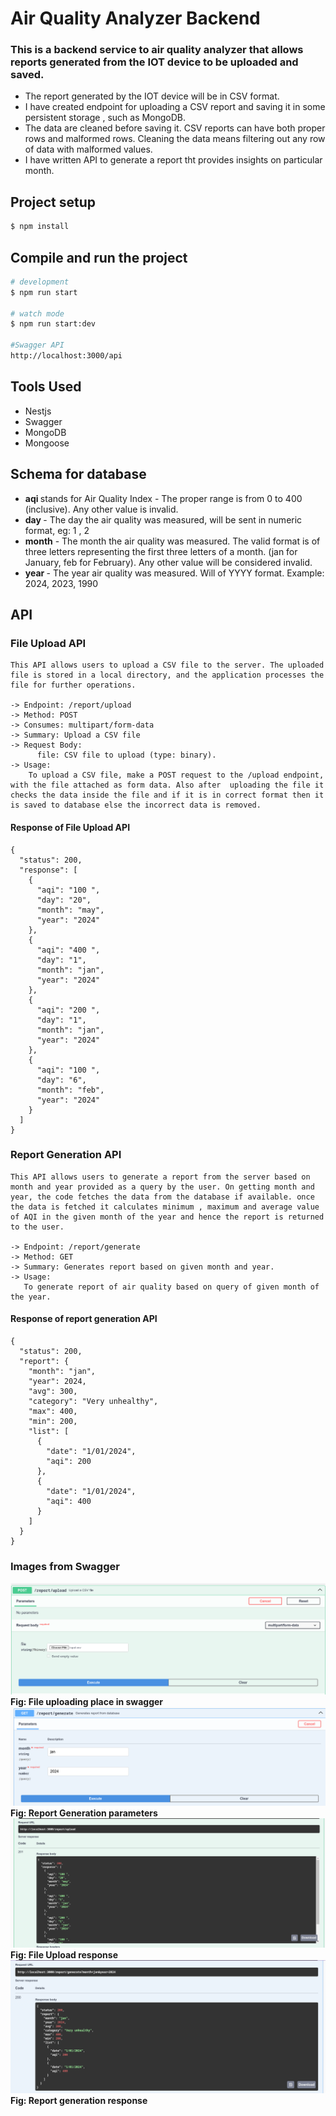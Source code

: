 <h1>Air Quality Analyzer Backend</h1>

### This is a backend service to air quality analyzer that allows reports generated from the IOT device to be uploaded and saved.

  <p>
      <ul>
        <li>The report generated by the IOT device will be in CSV format.</li>
        <li>I have created endpoint for uploading a CSV report and saving it in some persistent storage , such as MongoDB.</li>
        <li>The data are cleaned before saving it. CSV reports can have both proper rows and malformed rows. Cleaning the data means filtering out any row of data with malformed values.</li>
        <li>I have written API to generate a report tht provides insights on particular month.</li>
      </ul>
  </p>

## Project setup

```bash
$ npm install
```

## Compile and run the project

```bash
# development
$ npm run start

# watch mode
$ npm run start:dev

#Swagger API
http://localhost:3000/api

```

## Tools Used

<p>
<!-- <a href="https://docs.nestjs.com/"> <img src="https://docs.nestjs.com/assets/logo-small-gradient.svg" width=50px alt="Nestjs framework"/></a> -->
<ul>
<li>Nestjs</li>
<li>Swagger</li>
<li>MongoDB</li>
<li>Mongoose</li>
</ul>

</p>

## Schema for database

<p>
 <ul>
 <li><strong>aqi </strong> stands for Air Quality Index - The proper range is from 0 to 400 (inclusive). Any other value is invalid.</li>
 <li><strong>day </strong>- The day the air quality was measured, will be sent in numeric format, eg: 1 , 2</li>
 <li><strong>month</strong> - The month the air quality was measured. The valid format is of three letters representing the first three letters of a month. (jan for January, feb for February). Any other value will be considered invalid.</li>
 <li><strong>year </strong> - The year air quality was measured. Will of YYYY format. Example: 2024, 2023, 1990</li>
 </ul>
<p>

## API

### File Upload API

```
This API allows users to upload a CSV file to the server. The uploaded file is stored in a local directory, and the application processes the file for further operations.

-> Endpoint: /report/upload
-> Method: POST
-> Consumes: multipart/form-data
-> Summary: Upload a CSV file
-> Request Body:
      file: CSV file to upload (type: binary).
-> Usage:
    To upload a CSV file, make a POST request to the /upload endpoint, with the file attached as form data. Also after  uploading the file it checks the data inside the file and if it is in correct format then it is saved to database else the incorrect data is removed.

```

#### Response of File Upload API

```
{
  "status": 200,
  "response": [
    {
      "aqi": "100 ",
      "day": "20",
      "month": "may",
      "year": "2024"
    },
    {
      "aqi": "400 ",
      "day": "1",
      "month": "jan",
      "year": "2024"
    },
    {
      "aqi": "200 ",
      "day": "1",
      "month": "jan",
      "year": "2024"
    },
    {
      "aqi": "100 ",
      "day": "6",
      "month": "feb",
      "year": "2024"
    }
  ]
}
```

### Report Generation API

```
This API allows users to generate a report from the server based on month and year provided as a query by the user. On getting month and year, the code fetches the data from the database if available. once the data is fetched it calculates minimum , maximum and average value of AQI in the given month of the year and hence the report is returned to the user.

-> Endpoint: /report/generate
-> Method: GET
-> Summary: Generates report based on given month and year.
-> Usage:
   To generate report of air quality based on query of given month of the year.

```

#### Response of report generation API

```
{
  "status": 200,
  "report": {
    "month": "jan",
    "year": 2024,
    "avg": 300,
    "category": "Very unhealthy",
    "max": 400,
    "min": 200,
    "list": [
      {
        "date": "1/01/2024",
        "aqi": 200
      },
      {
        "date": "1/01/2024",
        "aqi": 400
      }
    ]
  }
}
```

### Images from Swagger

<img src="./src/images/placeOfUpload.png" />
<b>Fig: File uploading place in swagger</b>

<br>
<img src="./src/images/placeToGenerate.png" />
<b>Fig: Report Generation parameters</b>

<br>
<img src="./src/images/upload_response.png" />
<b>Fig: File Upload response</b>

<br>
<img src="./src/images/generateReport.png" />
<b>Fig: Report generation response</b>
